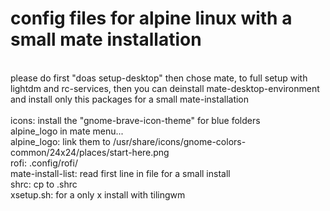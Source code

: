 # config files for alpine linux with a small mate installation

<br>please do first "doas setup-desktop" then chose mate, to full setup with lightdm and rc-services, then you can deinstall mate-desktop-environment and install only this packages for a small mate-installation
<br>
<br>icons: install the "gnome-brave-icon-theme" for blue folders
<br>alpine_logo in mate menu...
<br>alpine_logo: link them to /usr/share/icons/gnome-colors-common/24x24/places/start-here.png
<br>rofi: .config/rofi/
<br>mate-install-list: read first line in file for a small install
<br>shrc: cp to .shrc
<br>xsetup.sh: for a only x install with tilingwm
